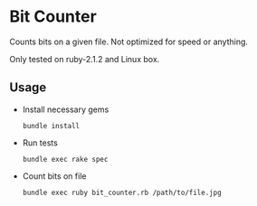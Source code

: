 # Bit Counter

  Counts bits on a given file.
  Not optimized for speed or anything.

  Only tested on ruby-2.1.2 and Linux box.

## Usage

  * Install necessary gems
    ```
    bundle install
    ```

  * Run tests
    ```
    bundle exec rake spec 
    ```

  * Count bits on file
    ```
    bundle exec ruby bit_counter.rb /path/to/file.jpg
    ```
